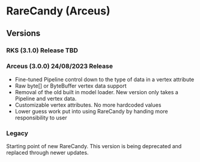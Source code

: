 # RareCandy (Arceus)

## Versions

### RKS (3.1.0) Release TBD

### Arceus (3.0.0) 24/08/2023 Release
- Fine-tuned Pipeline control down to the type of data in a vertex attribute
- Raw byte[] or ByteBuffer vertex data support
- Removal of the old built in model loader. New version only takes a Pipeline and vertex data.
- Customizable vertex attributes. No more hardcoded values
- Lower guess work put into using RareCandy by handing more responsibility to user

### Legacy
Starting point of new RareCandy. This version is being deprecated and replaced through newer updates.